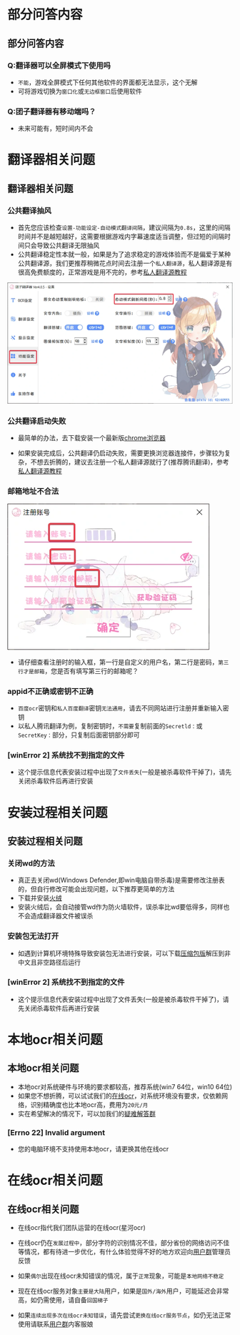 <!-- tabs:start -->
 # **部分问答内容**
 ## 部分问答内容
 ### Q:翻译器可以全屏模式下使用吗
 - `不能`，游戏全屏模式下任何其他软件的界面都无法显示，这个无解
 - 可将游戏切换为`窗口化`或`无边框窗口`后使用软件

### Q:团子翻译器有移动端吗？
 - 未来可能有，短时间内不会


 # **翻译器相关问题**
## 翻译器相关问题
### 公共翻译抽风
- 首先您应该检查`设置-功能设定-自动模式翻译间隔`，建议间隔为`0.8s`，这里的间隔时间并不是越短越好，这需要根据游戏内字幕速度适当调整，但过短的间隔时间只会导致公共翻译无限抽风
- 公共翻译稳定性本就一般，如果是为了追求稳定的游戏体验而不是偏爱于某种公共翻译源，我们更推荐稍微花点时间去注册一个`私人翻译源`，私人翻译源是有很高免费额度的，正常游戏是用不完的，参考[私人翻译源教程](/4.0/basic/translate#公共翻译与私人翻译的区别)

![查看应用详情](../assets/img/116.webp ':size=50%')

### 公共翻译启动失败
- 最简单的办法，去下载安装一个最新版[chrome浏览器](https://www.google.cn/chrome/)

- 如果安装完成后，公共翻译仍启动失败，需要更换浏览器连接件，步骤较为复杂，不想去折腾的，建议去注册一个私人翻译源就行了(推荐腾讯翻译)，参考[私人翻译源教程](/4.0/basic/translate#公共翻译与私人翻译的区别)

### 邮箱地址不合法

![邮箱地址不合法](../assets/img/117.webp ':size=50%')

- 请仔细查看注册时的输入框，第一行是自定义的用户名，第二行是密码，`第三行才是邮箱`，您是否有填写第三行的邮箱呢？

### appid不正确或密钥不正确
- `百度ocr`密钥和`私人百度翻译`密钥`无法通用`，请去不同网站进行注册并重新输入密钥
- 以私人腾讯翻译为例，复制密钥时，`不需要`复制前面的`Secretld：`或`SecretKey：`部分，只复制后面密钥部分即可

### [winError 2] 系统找不到指定的文件
- 这个提示信息代表安装过程中出现了`文件丢失`(一般是被杀毒软件干掉了)，请先关闭杀毒软件后再进行安装

 # **安装过程相关问题**
## 安装过程相关问题

 ### 关闭wd的方法
- 真正去关闭wd(Windows Defender,即win电脑自带杀毒)是需要修改注册表的，但自行修改可能会出现问题，以下推荐更简单的方法
- 下载并安装[火绒](http://www.huorong.cn/person5.html)
- 安装火绒后，会自动接管wd作为防火墙软件，误杀率比wd要低得多，同样也不会造成翻译器文件被误杀 

### 安装包无法打开
- 如遇到计算机环境特殊导致安装包无法进行安装，可以下载[压缩包版](https://dango-1252620843.file.myqcloud.com/download/DangoTranslator_4.2.0.zip)解压到非中文且非空路径后运行

### [winError 2] 系统找不到指定的文件
- 这个提示信息代表安装过程中出现了文件丢失(一般是被杀毒软件干掉了)，请先关闭杀毒软件后再进行安装

 # **本地ocr相关问题**
## 本地ocr相关问题
- 本地ocr对系统硬件与环境的要求都较高，推荐系统(win7 64位，win10 64位)
- 如果您不想折腾，可以试试我们的[在线ocr](/4.0/basic/ocr#在线ocr介绍)，对系统环境没有要求，仅依赖网络，识别精确度也比本地ocr高，费用为`20元/月`
- 实在希望解决的情况下，可以加我们的[疑难解答群](https://jq.qq.com/?_wv=1027&k=ij5CjMkm)

### [Errno 22] Invalid argument
- 您的电脑环境不支持使用本地ocr，请更换其他在线ocr

 # **在线ocr相关问题**
## 在线ocr相关问题
- 在线ocr指代我们团队运营的在线ocr(星河ocr)

- 在线ocr仍在`发展过程中`，部分字符的识别情况不佳，部分省份的网络访问不佳等情况，都有待进一步优化，有什么体验觉得不好的地方欢迎向[用户群](https://jq.qq.com/?_wv=1027&k=Lg4nS2nb)管理员反馈

- 如果`偶尔`出现在线ocr未知错误的情况，属于`正常`现象，可能是`本地网络不稳定`

- 现在在线ocr服务对象`主要是大陆`用户，如果是`国外/海外`用户，可能延迟会非常高，如仍需使用，请自备`回国梯子`

- 如果`连续出现多次在线ocr未知错误`，请先尝试`更换在线ocr服务节点`，如仍无法正常使用请联系[用户群](https://jq.qq.com/?_wv=1027&k=O6FNPMwS)内客服娘



<!-- tabs:end -->